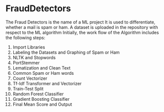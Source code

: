 # FraudDetectors
The Fraud Detectors is the name of a ML project
It is used to differentiate, whether a mail is spam or ham.
A dataset is uploaded in the repository with respect to the ML algorithm
Initially, the work flow of the Algorithm includes the following steps:
  1. Import Libraries 
  2. Labeling the Datasets and Graphing of Spam or Ham
  3. NLTK and Stopwords
  4. PortStemmer
  5. Lematization and Clean Text
  6. Common Spam or Ham words
  7. Count Vectorizer
  8. Tf-Idf Transformer and Vectorizer
  9. Train-Test Split
  10. Random Forest Classifier
  11. Gradient Boosting Classifier
  12. Final Mean Score and Output
